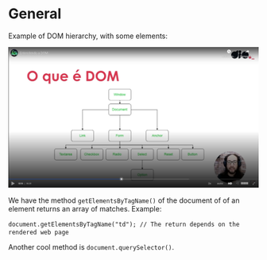 # General

Example of DOM hierarchy, with some elements:

![example of DOM hierarchy](images/example-of-DOM-hierarchy.png)

We have the method `getElementsByTagName()` of the document of of an element returns an array of matches. Example:

```
document.getElementsByTagName("td"); // The return depends on the rendered web page
```

Another cool method is `document.querySelector()`.